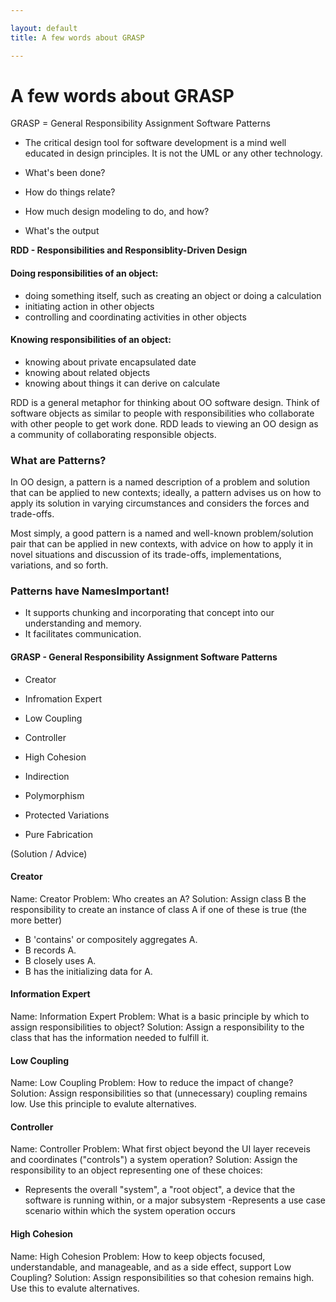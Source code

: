 ```yaml
---

layout: default
title: A few words about GRASP

---
```


# A few words about GRASP

GRASP = General Responsibility Assignment Software Patterns

 - The critical design tool for software development is a mind well educated in design principles. It is not the UML or any other technology.

 - What's been done?
 - How do things relate?
 - How much design modeling to do, and how?
 - What's the output

**RDD - Responsibilities and Responsiblity-Driven Design**

#### Doing responsibilities of an object:
 - doing something itself, such as creating an object or doing a calculation
 - initiating action in other objects
 - controlling and coordinating activities in other objects

#### Knowing responsibilities of an object:
 - knowing about private encapsulated date
 - knowing about related objects
 - knowing about things it can derive on calculate

 RDD is a general metaphor for thinking about OO software design. Think of software objects as similar to people with responsibilities who collaborate with other people to get work done. RDD leads to viewing an OO design as a community of collaborating responsible objects.
 
### What are Patterns?
In OO design, a pattern is a named description of a problem and solution that can be applied to new contexts; ideally, a pattern advises us on how to apply its solution in varying circumstances and considers the forces and trade-offs.

Most simply, a good pattern is a named and well-known problem/solution pair that can be applied in new contexts, with advice on how to apply it in novel situations and discussion of its trade-offs, implementations, variations, and so forth.

### Patterns have NamesImportant!
 - It supports chunking and incorporating that concept into our understanding and memory.
 - It facilitates communication.

<!--break-->

#### GRASP - General Responsibility Assignment Software Patterns
 - Creator
 - Infromation Expert
 - Low Coupling
 - Controller
 - High Cohesion

 - Indirection
 - Polymorphism
 - Protected Variations
 - Pure Fabrication

(Solution / Advice)

#### Creator
 Name:      Creator
 Problem:   Who creates an A?
 Solution:  Assign class B the responsibility to create an instance of class A if one of these is true (the more better)
  - B 'contains' or compositely aggregates A.
  - B records A.
  - B closely uses A.
  - B has the initializing data for A.

#### Information Expert
 Name:      Information Expert
 Problem:   What is a basic principle by which to assign responsibilities to object?
 Solution:  Assign a responsibility to the class that has the information needed to fulfill it.


#### Low Coupling
 Name:      Low Coupling
 Problem:   How to reduce the impact of change?
 Solution:  Assign responsibilities so that (unnecessary) coupling remains low. Use this principle to evalute alternatives.

#### Controller
 Name:      Controller
 Problem:   What first object beyond the UI layer receveis and coordinates ("controls") a system operation?
 Solution:  Assign the responsibility to an object representing one of these choices:
   - Represents the overall "system", a "root object", a device that the software is running within, or a major subsystem
   -Represents a use case scenario within which the system operation occurs

#### High Cohesion
 Name:      High Cohesion
 Problem:   How to keep objects focused, understandable, and manageable, and as a side effect, support Low Coupling?
 Solution:  Assign responsibilities so that cohesion remains high. Use this to evalute alternatives.



